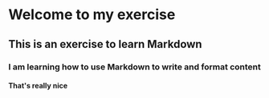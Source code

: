 # Welcome to my exercise
## This is an exercise to learn Markdown
### I am learning how to use Markdown to write and format content
#### That's really nice
